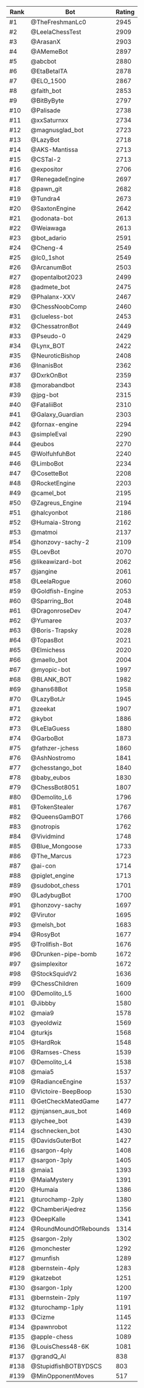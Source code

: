 Rank|Bot|Rating
---|---|---
#1|@TheFreshmanLc0|2945
#2|@LeelaChessTest|2909
#3|@ArasanX|2903
#4|@AMemeBot|2897
#5|@abcbot|2880
#6|@EtaBetaITA|2878
#7|@ELO_1500|2867
#8|@faith_bot|2853
#9|@BitByByte|2797
#10|@Palisade|2738
#11|@xxSaturnxx|2734
#12|@magnusglad_bot|2723
#13|@LazyBot|2718
#14|@AKS-Mantissa|2713
#15|@CSTal-2|2713
#16|@expositor|2706
#17|@RenegadeEngine|2697
#18|@pawn_git|2682
#19|@Tundra4|2673
#20|@SaxtonEngine|2642
#21|@odonata-bot|2613
#22|@Weiawaga|2613
#23|@bot_adario|2591
#24|@Cheng-4|2549
#25|@lc0_1shot|2549
#26|@ArcanumBot|2503
#27|@opentalbot2023|2499
#28|@admete_bot|2475
#29|@Phalanx-XXV|2467
#30|@ChessNoobComp|2460
#31|@clueless-bot|2453
#32|@ChessatronBot|2449
#33|@Pseudo-0|2429
#34|@Lynx_BOT|2422
#35|@NeuroticBishop|2408
#36|@InanisBot|2362
#37|@DxrkOnBot|2359
#38|@morabandbot|2343
#39|@jpg-bot|2315
#40|@FataliiBot|2310
#41|@Galaxy_Guardian|2303
#42|@fornax-engine|2294
#43|@simpleEval|2290
#44|@eubos|2270
#45|@WolfuhfuhBot|2240
#46|@LimboBot|2234
#47|@CosetteBot|2208
#48|@RocketEngine|2203
#49|@camel_bot|2195
#50|@Zagreus_Engine|2194
#51|@halcyonbot|2186
#52|@Humaia-Strong|2162
#53|@matmoi|2137
#54|@honzovy-sachy-2|2109
#55|@LoevBot|2070
#56|@likeawizard-bot|2062
#57|@jangine|2061
#58|@LeelaRogue|2060
#59|@Goldfish-Engine|2053
#60|@Sparring_Bot|2048
#61|@DragonroseDev|2047
#62|@Yumaree|2037
#63|@Boris-Trapsky|2028
#64|@TopasBot|2021
#65|@Elmichess|2020
#66|@maello_bot|2004
#67|@myopic-bot|1997
#68|@BLANK_BOT|1982
#69|@hans68Bot|1958
#70|@LazyBotJr|1945
#71|@zeekat|1907
#72|@kybot|1886
#73|@LeElaGuess|1880
#74|@GarboBot|1873
#75|@fathzer-jchess|1860
#76|@AshNostromo|1841
#77|@chesstango_bot|1840
#78|@baby_eubos|1830
#79|@ChessBot8051|1807
#80|@Demolito_L6|1796
#81|@TokenStealer|1767
#82|@QueensGamBOT|1766
#83|@notropis|1762
#84|@Vividmind|1748
#85|@Blue_Mongoose|1733
#86|@The_Marcus|1723
#87|@ai-con|1714
#88|@piglet_engine|1713
#89|@sudobot_chess|1701
#90|@LadybugBot|1700
#91|@honzovy-sachy|1697
#92|@Virutor|1695
#93|@melsh_bot|1683
#94|@RosyBot|1677
#95|@Trollfish-Bot|1676
#96|@Drunken-pipe-bomb|1672
#97|@simplexitor|1672
#98|@StockSquidV2|1636
#99|@ChessChildren|1609
#100|@Demolito_L5|1600
#101|@Jibbby|1580
#102|@maia9|1578
#103|@yeoldwiz|1569
#104|@turkjs|1568
#105|@HardRok|1548
#106|@Ramses-Chess|1539
#107|@Demolito_L4|1538
#108|@maia5|1537
#109|@RadianceEngine|1537
#110|@Victoire-BeepBoop|1530
#111|@GetCheckMatedGame|1477
#112|@jmjansen_aus_bot|1469
#113|@lychee_bot|1439
#114|@schnecken_bot|1430
#115|@DavidsGuterBot|1427
#116|@sargon-4ply|1408
#117|@sargon-3ply|1405
#118|@maia1|1393
#119|@MaiaMystery|1391
#120|@Humaia|1386
#121|@turochamp-2ply|1380
#122|@ChamberiAjedrez|1356
#123|@DeepKalle|1341
#124|@RoundMoundOfRebounds|1314
#125|@sargon-2ply|1302
#126|@monchester|1292
#127|@munfish|1289
#128|@bernstein-4ply|1283
#129|@katzebot|1251
#130|@sargon-1ply|1200
#131|@bernstein-2ply|1197
#132|@turochamp-1ply|1191
#133|@Cizme|1145
#134|@pawnrobot|1122
#135|@apple-chess|1089
#136|@LouisChess48-6K|1081
#137|@grandQ_AI|838
#138|@StupidfishBOTBYDSCS|803
#139|@MinOpponentMoves|517
